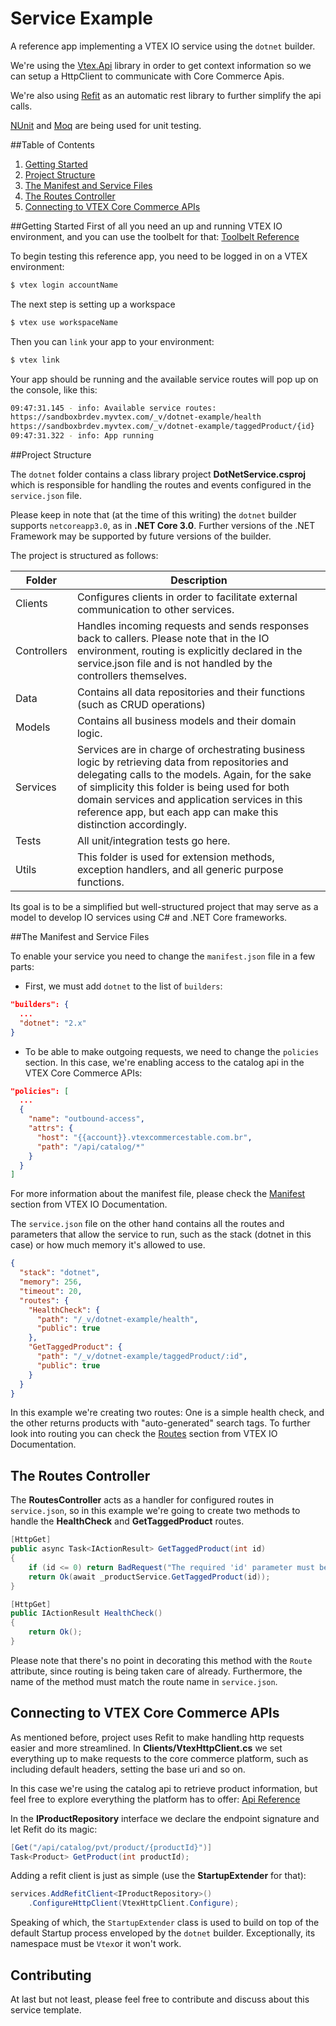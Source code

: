 # Service Example
A reference app implementing a VTEX IO service using the `dotnet` builder.

We're using the [Vtex.Api](https://github.com/vtex/dotnet-builder/tree/master/dotnet-vtex-api) library in order to get context information so we can setup a HttpClient to communicate with Core Commerce Apis.

We're also using [Refit](https://github.com/reactiveui/refit) as an automatic rest library to further simplify the api calls.

[NUnit](https://nunit.org) and [Moq](https://github.com/moq/moq) are being used for unit testing.

##Table of Contents
1. [Getting Started](#getting-started)
2. [Project Structure](#project-structure)
3. [The Manifest and Service Files](#the-manifest-and-service-files)
4. [The Routes Controller](#the-routes-controller)
5. [Connecting to VTEX Core Commerce APIs](#connecting-to-vtex-core-commerce-apis)


##Getting Started
<a name="getting-started"></a>
First of all you need an up and running VTEX IO environment, and you can use the toolbelt for that: [Toolbelt Reference](https://developers.vtex.com/vtex-developer-docs/docs/vtex-io-documentation-vtex-io-cli-installation-and-command-reference)

To begin testing this reference app, you need to be logged in on a VTEX environment:
```bash
$ vtex login accountName
```

The next step is setting up a workspace
```bash
$ vtex use workspaceName
```

Then you can `link` your app to your environment:

```bash
$ vtex link
```

Your app should be running and the available service routes will pop up on the console, like this:
```bash
09:47:31.145 - info: Available service routes:
https://sandboxbrdev.myvtex.com/_v/dotnet-example/health
https://sandboxbrdev.myvtex.com/_v/dotnet-example/taggedProduct/{id}
09:47:31.322 - info: App running 
```
##Project Structure

The `dotnet` folder contains a class library project **DotNetService.csproj** which is responsible for handling the routes and events configured in the `service.json` file.

Please keep in note that (at the time of this writing) the `dotnet` builder supports `netcoreapp3.0`, as in **.NET Core 3.0**. Further versions of the .NET Framework may be supported by future versions of the builder.

The project is structured as follows:

| Folder | Description |
| ------ | ----------- |
| Clients | Configures clients in order to facilitate external communication to other services.
| Controllers | Handles incoming requests and sends responses back to callers. Please note that in the IO environment, routing is explicitly declared in the service.json file and is not handled by the controllers themselves.
| Data | Contains all data repositories and their functions (such as CRUD operations)
| Models | Contains all business models and their domain logic. 
| Services | Services are in charge of orchestrating business logic by retrieving data from repositories and delegating calls to the models. Again, for the sake of simplicity this folder is being used for both domain services and application services in this reference app, but each app can make this distinction accordingly.
| Tests | All unit/integration tests go here.
| Utils | This folder is used for extension methods, exception handlers, and all generic purpose functions.

Its goal is to be a simplified but well-structured project that may serve as a model to develop IO services using C# and .NET Core frameworks.

##The Manifest and Service Files

To enable your service you need to change the `manifest.json` file in a few parts:
- First, we must add `dotnet` to the list of `builders`:
```json
"builders": {
  ...
  "dotnet": "2.x"
}
```
- To be able to make outgoing requests, we need to change the `policies` section. In this case, we're enabling access to the catalog api in the VTEX Core Commerce APIs:
```json
"policies": [
  ...
  {
    "name": "outbound-access",
    "attrs": {
      "host": "{{account}}.vtexcommercestable.com.br",
      "path": "/api/catalog/*"
    }
  }
]
```
For more information about the manifest file, please check the [Manifest](https://developers.vtex.com/vtex-developer-docs/docs/manifest) section from VTEX IO Documentation.

The `service.json` file on the other hand contains all the routes and parameters that allow the service to run, such as the stack (dotnet in this case) or how much memory it's allowed to use.

```json
{
  "stack": "dotnet",
  "memory": 256,
  "timeout": 20,
  "routes": {
    "HealthCheck": {
      "path": "/_v/dotnet-example/health",
      "public": true
    },
    "GetTaggedProduct": {
      "path": "/_v/dotnet-example/taggedProduct/:id",
      "public": true
    }
  }
}
```

In this example we're creating two routes: One is a simple health check, and the other returns products with "auto-generated" search tags. To further look into routing you can check the [Routes](https://developers.vtex.com/vtex-developer-docs/docs/routes) section from VTEX IO Documentation.

## The Routes Controller

The **RoutesController** acts as a handler for configured routes in `service.json`, so in this example we're going to create two methods to handle the **HealthCheck** and **GetTaggedProduct** routes.

```c#
[HttpGet]
public async Task<IActionResult> GetTaggedProduct(int id)
{
    if (id <= 0) return BadRequest("The required 'id' parameter must be a non-zero positive integer.");
    return Ok(await _productService.GetTaggedProduct(id));
}

[HttpGet]
public IActionResult HealthCheck()
{
    return Ok();
}
```

Please note that there's no point in decorating this method with the `Route` attribute, since routing is being taken care of already. Furthermore, the name of the method must match the route name in `service.json`.

## Connecting to VTEX Core Commerce APIs

As mentioned before, project uses Refit to make handling http requests easier and more streamlined. In **Clients/VtexHttpClient.cs** we set everything up to make requests to the core commerce platform, such as including default headers, setting the base uri and so on.

In this case we're using the catalog api to retrieve product information, but feel free to explore everything the platform has to offer: [Api Reference](https://developers.vtex.com/vtex-developer-docs/reference/get-to-know-vtex-apis)

In the **IProductRepository** interface we declare the endpoint signature and let Refit do its magic:

```c#
[Get("/api/catalog/pvt/product/{productId}")]
Task<Product> GetProduct(int productId);
```

Adding a refit client is just as simple (use the **StartupExtender** for that):

```c#
services.AddRefitClient<IProductRepository>()
    .ConfigureHttpClient(VtexHttpClient.Configure);
```

Speaking of which, the `StartupExtender` class is used to build on top of the default Startup process enveloped by the `dotnet` builder. Exceptionally, its namespace must be `Vtex`or it won't work. 

## Contributing
At last but not least, please feel free to contribute and discuss about this service template. 